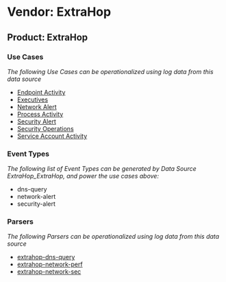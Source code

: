 Vendor: ExtraHop
================
Product: ExtraHop
-----------------

### Use Cases

_The following Use Cases can be operationalized using log data from this data source_

* [Endpoint Activity](usecase_endpoint_activity.md)
* [Executives](usecase_executives.md)
* [Network Alert](usecase_network_alert.md)
* [Process Activity](usecase_process_activity.md)
* [Security Alert](usecase_security_alert.md)
* [Security Operations](usecase_security_operations.md)
* [Service Account Activity](usecase_service_account_activity.md)


### Event Types

_The following list of Event Types can be generated by Data Source ExtraHop_ExtraHop, and power the use cases above:_

- dns-query
- network-alert
- security-alert


### Parsers

_The following Parsers can be operationalized using log data from this data source_

* [extrahop-dns-query](parserContent_extrahop-dns-query.md)
* [extrahop-network-perf](parserContent_extrahop-network-perf.md)
* [extrahop-network-sec](parserContent_extrahop-network-sec.md)
